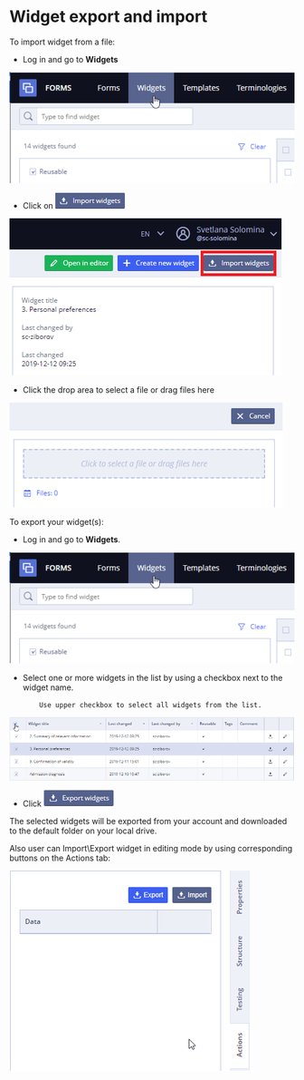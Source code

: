 # Widget export and import

To import widget from a file:

* Log in and go to **Widgets**

![](../.gitbook/assets/34833521.png)

* Click on ![](../.gitbook/assets/34833517.png)

![](../.gitbook/assets/34833518.png)

* Click the drop area to select a file or drag files here

![](../.gitbook/assets/34833522.png)

To export your widget\(s\):

* Log in and go to **Widgets**.

![](../.gitbook/assets/34833521.png)

* Select one or more widgets in the list by using a checkbox next to the widget name.

          Use upper checkbox to select all widgets from the list.

![](../.gitbook/assets/34833524.png)

* Click ![](../.gitbook/assets/34833525.png) 

 The selected widgets will be exported from your account and downloaded to the default folder on your local drive.

Also user can Import\Export widget in editing mode by using corresponding buttons on the Actions tab:

![](../.gitbook/assets/34833529.png)

